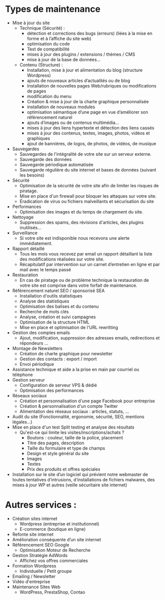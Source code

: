 # Types de maintenance
  
- Mise à jour du site
  - Technique (Sécurité) : 
    - détection et corrections des bugs (erreurs) (liées à la mise en forme et à l’affiche du site web)
    - optimisation du code
    - Test de compatibilité
    - mises à jour des plugins / extensions / thèmes / CMS
    - mise à jour de la base de données…
  - Contenu (Structure) : 
    - Installation, mise à jour et alimentation du blog (structure Wordpress)	
    - ajouts de nouveaux articles d’actualités ou de blog
    - Installation de nouvelles pages Web/rubriques ou modifications de pages
    - modification du menu
    - Création & mise à jour de la charte graphique personnalisée
    - installation de nouveaux modules
    - optimisation sémantique d’une page en vue d’améliorer son référencement naturel
    - ajouts d’images ou de contenus multimédia…
    - mises à jour des liens hypertexte et détection des liens cassés		
    - mises à jour des contenus, textes, images, photos, vidéos et graphiques
    - ajout de bannières, de logos, de photos, de vidéos, de musique
- Sauvegardes
  - Sauvegardes de l'intégralité de votre site sur un serveur externe.
  - Sauvegarde des données
  - Sauvegarde périodique automatisée
  - Sauvegarde régulière du site internet et bases de données (suivant les besoins)
- Sécurité
  - Optimisation de la sécurité de votre site afin de limiter les risques de piratage.
  - Mise en place d'un firewall pour bloquer les attaques sur votre site.
  - Éradication de virus ou fichiers malveillants et sécurisation du site
- Performances
  - Optimisation des images et du temps de chargement du site.
- Nettoyage
  - Suppression des spams, des révisions d'articles, des plugins inutilisés...
- Surveillance
  - Si votre site est indisponible nous recevons une alerte immédiatement.
- Rapport détaillé
  - Tous les mois vous recevez par email un rapport détaillant la liste des modifications réalisées sur votre site.
  - Récapitulatif par intervention sur un carnet d’entretien en ligne et par mail avec le temps passé
- Restauration
  - En cas de piratage ou de problème technique la restauration de votre site est comprise dans votre forfait de maintenance.
- Référencement naturel SEO / sponsorisé SEA
  - Installation d'outils statistiques
  - Analyse des statistiques
  - Optimisation des balises et du contenu
  - Recherche de mots clés
  - Analyse, création et suivi campagnes
  - Optimisation de la structure HTML
  - Mise en place et optimisation de l'URL rewritting
- Gestion des comptes emails
  - Ajout, modification, suppression des adresses emails, redirections et répondeurs ...
- Montage de Newsletters
  - Création de charte graphique pour newsletter			
  - Gestion des contacts : export / import			
  - Envoi périodique
- Assistance technique et aide a la prise en main par courriel ou téléphone
- Gestion serveur
  - Configuration de serveur VPS & dédié			
  - Optimisation des performances
- Réseaux sociaux
  - Création et personnalisation d'une page Facebook pour entreprise			
  - Création & personnalisation d'un compte Twitter			
  - Alimentation des réseaux sociaux : articles, statuts, ...
- Audit du site (Fonctionnalité, ergonomie, sécurité, SEO, mentions légales…)
- Mise en place d'un test Split testing et analyse des résultats
  - Qu'est-ce qui limite les visites/inscriptions/achats ?
    - Boutons : couleur, taille de la police, placement
    - Titre des pages, description
    - Taille du formulaire et type de champs
    - Design et style général du site
    - Images
    - Textes
    - Prix des produits et offres spéciales
- Installation sur le site d’un logiciel qui prévient notre webmaster de toutes tentatives d’intrusions, d’installations de fichiers malwares, des mises à jour WP et autres (veille sécuritaire site internet)

# Autres services :
- Création sites internet
  - Wordpress (entreprise et institutionnel)
  - E-commerce (boutique en ligne)
- Refonte site internet
- Amélioration conséquente d’un site internet
- Référencement SEO Google
  - Optimisation Moteur de Recherche
- Gestion Stratégie AdWords
  - Affichez vos offres commerciales
- Formation Wordpress
  - Individuelle / Petit groupe
- Emailing / Newsletter
- Vidéo d'entreprise
- Maintenance Sites Web
  - WordPress, PrestaShop, Contao
